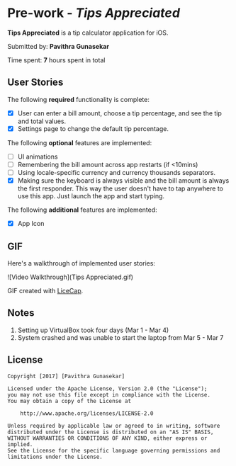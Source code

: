 # Pre-work - *Tips Appreciated*

**Tips Appreciated** is a tip calculator application for iOS.

Submitted by: **Pavithra Gunasekar**

Time spent: **7** hours spent in total

## User Stories

The following **required** functionality is complete:

* [x] User can enter a bill amount, choose a tip percentage, and see the tip and total values.
* [x] Settings page to change the default tip percentage.

The following **optional** features are implemented:
* [ ] UI animations
* [ ] Remembering the bill amount across app restarts (if <10mins)
* [ ] Using locale-specific currency and currency thousands separators.
* [x] Making sure the keyboard is always visible and the bill amount is always the first responder. This way the user doesn't have to tap anywhere to use this app. Just launch the app and start typing.

The following **additional** features are implemented:

* [x] App Icon

## GIF 

Here's a walkthrough of implemented user stories:

![Video Walkthrough](Tips Appreciated.gif)

GIF created with [LiceCap](http://www.cockos.com/licecap/).

## Notes

1. Setting up VirtualBox took four days (Mar 1 - Mar 4)
2. System crashed and was unable to start the laptop from Mar 5 - Mar 7

## License

    Copyright [2017] [Pavithra Gunasekar]

    Licensed under the Apache License, Version 2.0 (the "License");
    you may not use this file except in compliance with the License.
    You may obtain a copy of the License at

        http://www.apache.org/licenses/LICENSE-2.0

    Unless required by applicable law or agreed to in writing, software
    distributed under the License is distributed on an "AS IS" BASIS,
    WITHOUT WARRANTIES OR CONDITIONS OF ANY KIND, either express or implied.
    See the License for the specific language governing permissions and
    limitations under the License.

